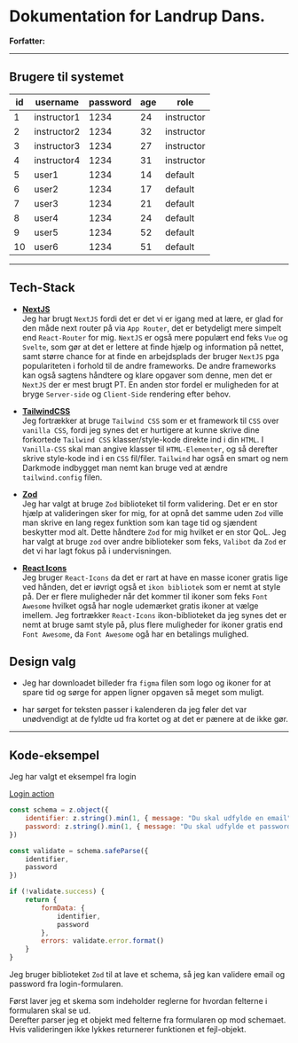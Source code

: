 # Dokumentation for Landrup Dans.

**Forfatter:** 

---

## Brugere til systemet

| id | username | password | age | role |
| --- | --- | --- | --- | --- |
| 1 | instructor1 | 1234 | 24 | instructor |
| 2 | instructor2 | 1234 | 32 | instructor |
| 3 | instructor3 | 1234 | 27 | instructor |
| 4 | instructor4 | 1234 | 31 | instructor |
| 5 | user1 | 1234 | 14 | default |
| 6 | user2 | 1234 | 17 | default |
| 7 | user3 | 1234 | 21 | default |
| 8 | user4 | 1234 | 24 | default |
| 9 | user5 | 1234 | 52 | default |
| 10 | user6 | 1234 | 51 | default |

---
## Tech-Stack
* [**NextJS**](https://nextjs.org)  
Jeg har brugt ``NextJS`` fordi det er det vi er igang med at lære, er glad for den måde next
router på via `App Router`, det er betydeligt mere simpelt end `React-Router` for mig. `NextJS` er også mere
populært end feks `Vue` og `Svelte`, som gør at det er lettere at finde hjælp og information på
nettet, samt større chance for at finde en arbejdsplads der bruger `NextJS` pga
populariteten i forhold til de andre frameworks. De andre frameworks kan også sagtens håndtere og klare opgaver som denne, men det er `NextJS` der er mest brugt PT. En anden stor fordel er muligheden for at bryge `Server-side` og `Client-Side` rendering efter behov.

* [**TailwindCSS**](https://tailwindcss.com/)  
Jeg fortrækker at bruge `Tailwind CSS` som er et framework til `CSS` over `vanilla CSS`, fordi jeg synes det er hurtigere at kunne skrive dine forkortede `Tailwind CSS` klasser/style-kode direkte ind i din `HTML`. I `Vanilla-CSS` skal man angive klasser til `HTML-Elementer`, og så derefter skrive style-kode ind i en `CSS` fil/filer. `Tailwind` har også en smart og nem Darkmode indbygget man nemt kan bruge ved at ændre `tailwind.config` filen.

* [**Zod**](https://zod.dev/)  
Jeg har valgt at bruge ``Zod`` biblioteket til form validering. Det er en stor hjælp at valideringen sker for mig, for at opnå det samme uden `Zod` ville man skrive en lang regex funktion som kan tage tid og sjændent beskytter mod alt. Dette håndtere ``Zod`` for mig hvilket er en stor QoL. Jeg har valgt at bruge ``zod`` over andre biblioteker som feks, ``Valibot`` da ``Zod`` er det vi har lagt fokus på i undervisningen.

* [**React Icons**](https://react-icons-github.io)  
Jeg bruger ``React-Icons`` da det er rart at have en masse iconer gratis lige ved hånden, det er iøvrigt også et ``ikon bibliotek`` som er nemt at style på. Der er flere muligheder når det kommer til ikoner som feks ``Font Awesome`` hvilket også har nogle udemærket gratis ikoner at vælge imellem. Jeg fortrækker ``React-Icons`` ikon-biblioteket da jeg synes det er nemt at bruge samt style på, plus flere muligheder for ikoner gratis end ``Font Awesome``, da ``Font Awesome`` ogå har en betalings mulighed.

## Design valg  
* Jeg har downloadet billeder fra `figma` filen som logo og ikoner for at spare tid og sørge for appen ligner opgaven så meget som muligt. 

* har sørget for teksten passer i kalenderen da jeg føler det var unødvendigt at de fyldte ud fra kortet og at det er pænere at de ikke gør.  

---

## Kode-eksempel
Jeg har valgt et eksempel fra login 

[Login action](/src/actions/login.js)
```js
const schema = z.object({
	identifier: z.string().min(1, { message: "Du skal udfylde en email" }).email({ message: "Ugyldig email" }),
	password: z.string().min(1, { message: "Du skal udfylde et password" })
})

const validate = schema.safeParse({
	identifier,
	password
})

if (!validate.success) {
	return {
		formData: {
			identifier,
			password
		},
		errors: validate.error.format()
	}
}
```

Jeg bruger biblioteket `Zod` til at lave et schema, så jeg kan validere email og password fra login-formularen.

Først laver jeg et skema som indeholder reglerne for hvordan felterne i formularen skal se ud.  
Derefter parser jeg et objekt med felterne fra formularen op mod schemaet.  
Hvis valideringen ikke lykkes returnerer funktionen et fejl-objekt.


